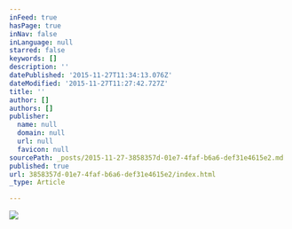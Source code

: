 ```yaml
---
inFeed: true
hasPage: true
inNav: false
inLanguage: null
starred: false
keywords: []
description: ''
datePublished: '2015-11-27T11:34:13.076Z'
dateModified: '2015-11-27T11:27:42.727Z'
title: ''
author: []
authors: []
publisher:
  name: null
  domain: null
  url: null
  favicon: null
sourcePath: _posts/2015-11-27-3858357d-01e7-4faf-b6a6-def31e4615e2.md
published: true
url: 3858357d-01e7-4faf-b6a6-def31e4615e2/index.html
_type: Article

---
```

![](https://the-grid-user-content.s3-us-west-2.amazonaws.com/290aef25-5953-4461-a06c-db68ef744422.jpg)